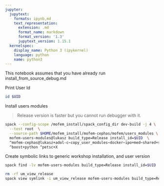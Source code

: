 ```yaml
---
jupyter:
  jupytext:
    formats: ipynb,md
    text_representation:
      extension: .md
      format_name: markdown
      format_version: '1.3'
      jupytext_version: 1.15.1
  kernelspec:
    display_name: Python 3 (ipykernel)
    language: python
    name: python3
---
```


This notebook assumes that you have already run install_from_source_debug.md

Print User Id

```bash
id $UID
```

Install users modules
> Release version is faster but you cannot run debugger with it.

```bash
spack --config-scope /mofem_install/spack_config_dir dev-build -j 4 \
  --test root  \
  --source-path $HOME/mofem_install/mofem-cephas/mofem/users_modules \
  mofem-users-modules@lukasz build_type=Release install_id=$UID  \
  ^mofem-cephas@lukasz+adol-c~copy_user_modules~docker~ipo+med~shared+slepc+tetgen build_system=cmake build_type=Release dev_path=/mofem_install/mofem-cephas install_id=0 \
  ^boost+python ^petsc+X
```

Create symbolic links to generic workshop installation, and user version

```bash
spack find -lv mofem-users-modules build_type=Release install_id=$UID
```

```bash
rm -rf um_view_release
spack view symlink -i um_view_release mofem-users-modules build_type=Release install_id=$UID
```

```python

```
